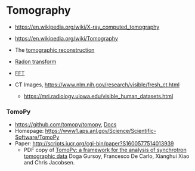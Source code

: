 
# Tomography
+ https://en.wikipedia.org/wiki/X-ray_computed_tomography
+ https://en.wikipedia.org/wiki/Tomography
+ The [tomographic reconstruction](http://en.wikipedia.org/wiki/Tomographic_reconstruction)
+ [Radon transform](http://en.wikipedia.org/wiki/Radon_transform) 
+ [FFT](http://en.wikipedia.org/wiki/Fast_Fourier_transform)

+ CT Images, https://www.nlm.nih.gov/research/visible/fresh_ct.html
   + https://mri.radiology.uiowa.edu/visible_human_datasets.html

### TomoPy
+ https://github.com/tomopy/tomopy, [Docs](https://tomopy.readthedocs.org/)
+ Homepage: https://www1.aps.anl.gov/Science/Scientific-Software/TomoPy
+ Paper: http://scripts.iucr.org/cgi-bin/paper?S1600577514013939
   + PDF copy of [TomoPy: a framework for the analysis of synchrotron tomographic data](http://journals.iucr.org/s/issues/2014/05/00/pp5049/pp5049.pdf) Doga Gursoy, Francesco De Carlo, Xianghui Xiao and Chris Jacobsen.
